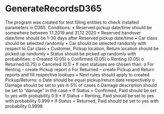# GenerateRecordsD365

The program was created for test filling entities to check installed parameters in D365. Conditions:
• Reserved pickup date/time should be somewhere between 1.1.2019 and 31.12.2020
• Reserved handover date/time should be 1-30 days after Reserved pickup date/time
• Car class should be selected randomly
• Car should be selected randomly with respect to Car class
• Customer, Pickup location, Return location should be picked up randomly
• Status should be picked up randomly with probabilities:
  o Created (0.05)
  o Confirmed (0.05)
  o Renting (0.05)
  o Returned (0.75)
  o Canceled (0.1)
• If next statuses are chosen than:
  o For Renting – create Pickup report
  o For Returned – create Pickup and Return reports and fill respective lookups
• Next rules should apply to created Pickup/Returns:
  o Date should be equal pickup/return date respectively
  o Damage should be set to yes in 5% of cases
  o Damage description should be set to “damage” in the case
• If Status = Confirmed, Paid should be set to yes with probability 0.9
• If Status = Renting, Paid should be set to yes with probability 0.999
• If Status = Returned, Paid should be set to yes with probability 0.9998
